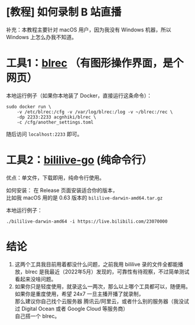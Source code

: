 # [教程] 如何录制 B 站直播
补充：本教程主要针对 macOS 用户，因为我没有 Windows 机器，所以 Windows 上怎么办我不知道。

# 工具1：[blrec](https://github.com/acgnhiki/blrec) （有图形操作界面，是个网页）
本地运行例子（如果你本地装了 Docker，直接运行这条命令）：
```
sudo docker run \
    -v /etc/blrec:/cfg -v /var/log/blrec:/log -v ~/blrec:/rec \
    -dp 2233:2233 acgnhiki/blrec \
    -c /cfg/another_settings.toml
```
随后访问 `localhost:2233` 即可。

# 工具2：[bililive-go](https://github.com/hr3lxphr6j/bililive-go) (纯命令行）
优点：单文件，下载即用，纯命令行使用。

如何安装：
在 Release 页面安装适合你的版本，   
比如我 macOS 用的是 0.63 版本的 `bililive-darwin-amd64.tar.gz`

本地运行例子：
```
./bililive-darwin-amd64 -i https://live.bilibili.com/23070000
```

# 结论
1. 这两个工具我目前用着都没什么问题，之前我用 bililive 录的文件全都能播放，blrec 是我最近（2022年5月）发现的，可靠性有待观察，不过简单测试看起来没啥问题。  
2. 如果你只是轻度使用，就录这么一两次，那么以上哪个工具都可以，随便用。   
如果你是重度使用，希望 24x7 一旦主播开播了就录制，  
那么建议你自己找个云服务器 腾讯云/阿里云，或者什么别的服务器（我没试过 Digital Ocean 或者 Google Cloud 等服务商）   
自己搭一个 blrec。  
